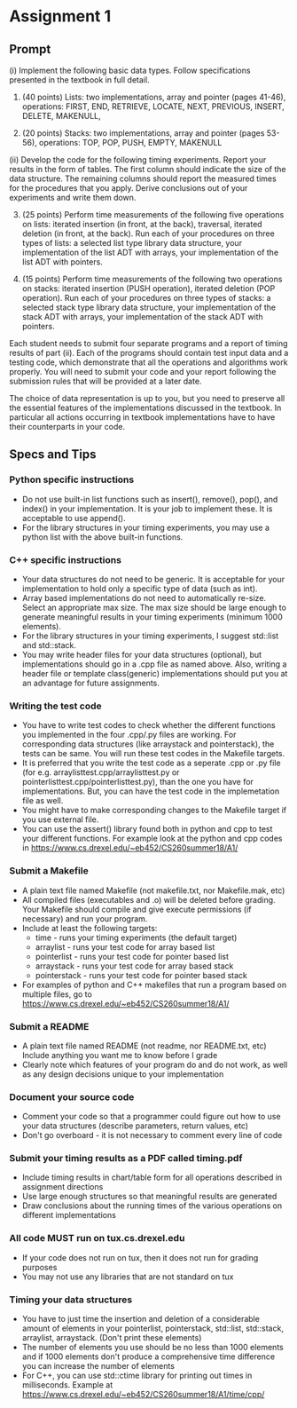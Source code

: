 # Assignment 1

## Prompt

(i) Implement the following basic data types. Follow specifications presented in the textbook in full detail.
    
  1. (40 points) Lists: two implementations, array and pointer (pages 41-46), operations: FIRST, END, RETRIEVE, LOCATE, NEXT, PREVIOUS, INSERT, DELETE, MAKENULL,
    
  2. (20 points) Stacks: two implementations, array and pointer (pages 53-56), operations: TOP, POP, PUSH, EMPTY, MAKENULL

(ii) Develop the code for the following timing experiments. Report your results in the form of tables. The first column should indicate the size of the data structure. The remaining columns should report the measured times for the procedures that you apply. Derive conclusions out of your experiments and write them down.

  3. (25 points) Perform time measurements of the following five operations on lists: iterated insertion (in front, at the back), traversal, iterated deletion (in front, at the back). Run each of your procedures on three types of lists: a selected list type library data structure, your implementation of the list ADT with arrays, your implementation of the list ADT with pointers.

  4. (15 points) Perform time measurements of the following two operations on stacks: iterated insertion (PUSH operation), iterated deletion (POP operation). Run each of your procedures on three types of stacks: a selected stack type library data structure, your implementation of the stack ADT with arrays, your implementation of the stack ADT with pointers.

Each student needs to submit four separate programs and a report of timing results of part (ii). Each of the programs should contain test input data and a testing code, which demonstrate that all the operations and algorithms work properly. You will need to submit your code and your report following the submission rules that will be provided at a later date.

The choice of data representation is up to you, but you need to preserve all the essential features of the implementations discussed in the textbook. In particular all actions occurring in textbook implementations have to have their counterparts in your code.


## Specs and Tips

### Python specific instructions
* Do not use built-in list functions such as insert(), remove(), pop(), and index() in your implementation. It is your job to implement these. It is acceptable to use append().
* For the library structures in your timing experiments, you may use a python list with the above built-in functions.


### C++ specific instructions
* Your data structures do not need to be generic. It is acceptable for your implementation to hold only a specific type of data (such as int).
* Array based implementations do not need to automatically re-size. Select an appropriate max size. The max size should be large enough to generate meaningful results in your timing experiments (minimum 1000 elements).
* For the library structures in your timing experiments, I suggest std::list and std::stack.
* You may write header files for your data structures (optional), but implementations should go in a .cpp file as named above. Also, writing a header file or template class(generic) implementations should put you at an advantage for future assignments.


### Writing the test code
* You have to write test codes to check whether the different functions you implemented in the four .cpp/.py files are working. For corresponding data structures (like arraystack and pointerstack), the tests can be same. You will run these test codes in the Makefile targets.
* It is preferred that you write the test code as a seperate .cpp or .py file (for e.g. arraylisttest.cpp/arraylisttest.py or pointerlisttest.cpp/pointerlisttest.py), than the one you have for implementations. But, you can have the test code in the implemetation file as well.
* You might have to make corresponding changes to the Makefile target if you use external file.
* You can use the assert() library found both in python and cpp to test your different functions. For example look at the python and cpp codes in https://www.cs.drexel.edu/~eb452/CS260summer18/A1/


### Submit a Makefile
* A plain text file named Makefile (not makefile.txt, nor Makefile.mak, etc)
* All compiled files (executables and .o) will be deleted before grading. Your Makefile should compile and give execute permissions (if necessary) and run your program.
* Include at least the following targets:
  * time - runs your timing experiments (the default target)
  * arraylist - runs your test code for array based list
  * pointerlist - runs your test code for pointer based list
  * arraystack - runs your test code for array based stack
  * pointerstack - runs your test code for pointer based stack
* For examples of python and C++ makefiles that run a program based on multiple files, go to https://www.cs.drexel.edu/~eb452/CS260summer18/A1/


### Submit a README
* A plain text file named README (not readme, nor README.txt, etc)
    Include anything you want me to know before I grade
* Clearly note which features of your program do and do not work, as well as any design decisions unique to your implementation


### Document your source code
* Comment your code so that a programmer could figure out how to use your data structures (describe parameters, return values, etc)
* Don't go overboard - it is not necessary to comment every line of code


### Submit your timing results as a PDF called timing.pdf
* Include timing results in chart/table form for all operations described in assignment directions
* Use large enough structures so that meaningful results are generated
* Draw conclusions about the running times of the various operations on different implementations


### All code MUST run on tux.cs.drexel.edu
* If your code does not run on tux, then it does not run for grading purposes
* You may not use any libraries that are not standard on tux


### Timing your data structures
* You have to just time the insertion and deletion of a considerable amount of elements in your pointerlist, pointerstack, std::list, std::stack, arraylist, arraystack. (Don't print these elements)
* The number of elements you use should be no less than 1000 elements and if 1000 elements don't produce a comprehensive time difference you can increase the number of elements
* For C++, you can use std::ctime library for printing out times in milliseconds. Example at https://www.cs.drexel.edu/~eb452/CS260summer18/A1/time/cpp/
